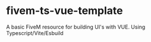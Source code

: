 # fivem-ts-vue-template
A basic FiveM resource for building UI's with VUE. Using Typescript/Vite/Esbuild
